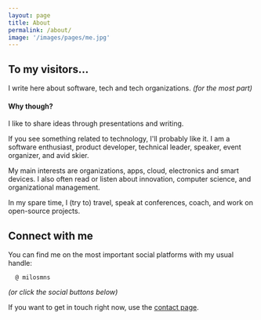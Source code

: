 ```yaml
---
layout: page
title: About
permalink: /about/
image: '/images/pages/me.jpg'
---
```


## To my visitors…

I write here about software, tech and tech organizations. _(for the most part)_

#### Why though?

I like to share ideas through presentations and writing.

If you see something related to technology, I'll probably like it.
I am a software enthusiast, product developer, technical leader, speaker, event organizer, and avid skier.

My main interests are organizations, apps, cloud, electronics and smart devices.
I also often read or listen about innovation, computer science, and organizational management.

In my spare time, I (try to) travel, speak at conferences, coach, and work on open-source projects.

## Connect with me

You can find me on the most important social platforms with my usual handle:

```
  @ milosmns
```

*(or click the social buttons below)*

If you want to get in touch right now, use the [contact page](/contact).
